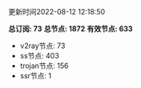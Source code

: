 更新时间2022-08-12 12:18:50

**总订阅: 73**
**总节点: 1872**
**有效节点: 633**
- v2ray节点: 73
- ss节点: 403
- trojan节点: 156
- ssr节点: 1
